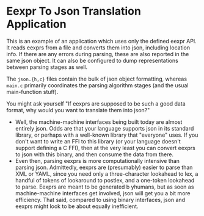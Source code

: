# Eexpr To Json Translation Application

This is an example of an application which uses only the defined eexpr API.
It reads eexprs from a file and converts them into json, including location info.
If there are any errors during parsing, these are also reported in the same json object.
It can also be configured to dump representations between parsing stages as well.

The `json.{h,c}` files contain the bulk of json object formatting,
  whereas `main.c` primarily coordinates the parsing algorithm stages (and the usual main-function stuff).

You might ask yourself "If eexprs are supposed to be such a good data format, why would you want to translate them into json?"

  * Well, the machine-machine interfaces being built today are almost entirely json.
    Odds are that your language supports json in its standard library, or perhaps with a well-known library that "everyone" uses.
    If you don't want to write an FFI to this library (or your language doesn't support defining a C FFI), then at the very least you can convert eexprs to json with this binary, and then consume the data from there.
  * Even then, parsing eexprs is more computationally intensive than parsing json.
    Admittedly, eexprs are (presumably) easier to parse than XML or YAML, since you need only a three-character lookahead to lex, a handful of tokens of lookaround to postlex, and a one-token lookahead to parse.
    Eexprs are meant to be generated b yhumans, but as soon as machine-machine interfaces get involved, json will get you a bit more efficiency.
    That said, compared to using binary interfaces, json and eexprs might look to be about equally inefficient.
